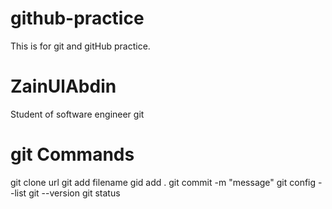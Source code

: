 # github-practice
This is for git and gitHub practice.

# ZainUlAbdin
Student of software engineer 
git

# git Commands
git clone url
git add filename
gid add .
git commit -m "message"
git config  --list
git --version
git status
